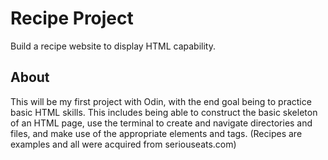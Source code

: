 # Recipe Project
Build a recipe website to display HTML capability.
## About
This will be my first project with Odin, with the end goal being to practice basic HTML skills. This includes being able to construct the basic skeleton of an HTML page, use the terminal to create and navigate directories and files, and make use of the appropriate elements and tags. 
(Recipes are examples and all were acquired from seriouseats.com)
